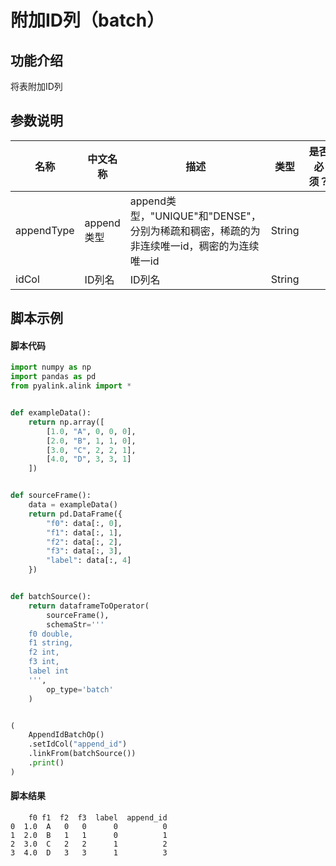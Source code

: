 # 附加ID列（batch）
## 功能介绍

将表附加ID列

## 参数说明


| 名称 | 中文名称 | 描述 | 类型 | 是否必须？ | 默认值 |
| --- | --- | --- | --- | --- | --- |
| appendType | append类型 | append类型，"UNIQUE"和"DENSE"，分别为稀疏和稠密，稀疏的为非连续唯一id，稠密的为连续唯一id | String |  | "DENSE" |
| idCol | ID列名 | ID列名 | String |  | "append_id" |



## 脚本示例

#### 脚本代码

```python
import numpy as np
import pandas as pd
from pyalink.alink import *


def exampleData():
    return np.array([
        [1.0, "A", 0, 0, 0],
        [2.0, "B", 1, 1, 0],
        [3.0, "C", 2, 2, 1],
        [4.0, "D", 3, 3, 1]
    ])


def sourceFrame():
    data = exampleData()
    return pd.DataFrame({
        "f0": data[:, 0],
        "f1": data[:, 1],
        "f2": data[:, 2],
        "f3": data[:, 3],
        "label": data[:, 4]
    })


def batchSource():
    return dataframeToOperator(
        sourceFrame(),
        schemaStr='''
    f0 double, 
    f1 string, 
    f2 int, 
    f3 int, 
    label int
    ''',
        op_type='batch'
    )


(
    AppendIdBatchOp()
    .setIdCol("append_id")
    .linkFrom(batchSource())
    .print()
)
```

#### 脚本结果

```
    f0 f1  f2  f3  label  append_id
0  1.0  A   0   0      0          0
1  2.0  B   1   1      0          1
2  3.0  C   2   2      1          2
3  4.0  D   3   3      1          3
```

